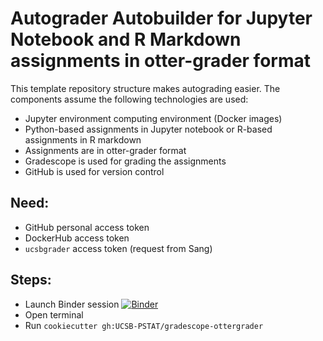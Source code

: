 # Autograder Autobuilder for Jupyter Notebook and R Markdown assignments in otter-grader format

This template repository structure makes autograding easier. The components assume the following technologies are used:
- Jupyter environment computing environment (Docker images)
- Python-based assignments in Jupyter notebook or R-based assignments in R markdown
- Assignments are in otter-grader format
- Gradescope is used for grading the assignments
- GitHub is used for version control

## Need: 
- GitHub personal access token
- DockerHub access token
- `ucsbgrader` access token (request from Sang)

## Steps:
- Launch Binder session [![Binder](https://mybinder.org/badge_logo.svg)](https://mybinder.org/v2/gh/UCSB-PSTAT/gradescope-ottergrader/main?urlpath=lab)
- Open terminal
- Run `cookiecutter gh:UCSB-PSTAT/gradescope-ottergrader`
